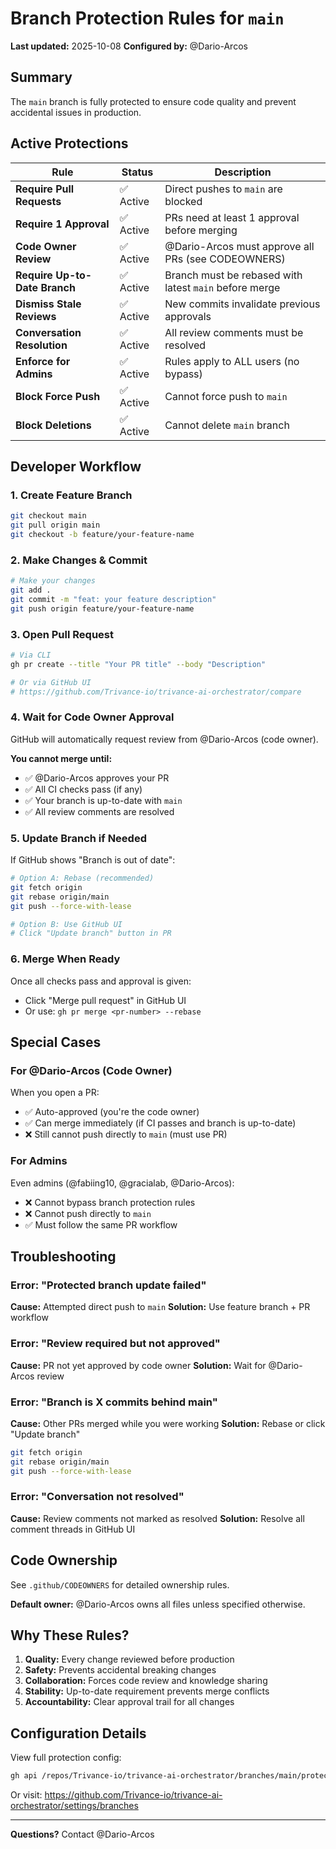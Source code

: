 # Branch Protection Rules for `main`

**Last updated:** 2025-10-08
**Configured by:** @Dario-Arcos

## Summary

The `main` branch is fully protected to ensure code quality and prevent accidental issues in production.

## Active Protections

| Rule                          | Status    | Description                                            |
| ----------------------------- | --------- | ------------------------------------------------------ |
| **Require Pull Requests**     | ✅ Active | Direct pushes to `main` are blocked                    |
| **Require 1 Approval**        | ✅ Active | PRs need at least 1 approval before merging            |
| **Code Owner Review**         | ✅ Active | @Dario-Arcos must approve all PRs (see CODEOWNERS)     |
| **Require Up-to-Date Branch** | ✅ Active | Branch must be rebased with latest `main` before merge |
| **Dismiss Stale Reviews**     | ✅ Active | New commits invalidate previous approvals              |
| **Conversation Resolution**   | ✅ Active | All review comments must be resolved                   |
| **Enforce for Admins**        | ✅ Active | Rules apply to ALL users (no bypass)                   |
| **Block Force Push**          | ✅ Active | Cannot force push to `main`                            |
| **Block Deletions**           | ✅ Active | Cannot delete `main` branch                            |

## Developer Workflow

### 1. Create Feature Branch

```bash
git checkout main
git pull origin main
git checkout -b feature/your-feature-name
```

### 2. Make Changes & Commit

```bash
# Make your changes
git add .
git commit -m "feat: your feature description"
git push origin feature/your-feature-name
```

### 3. Open Pull Request

```bash
# Via CLI
gh pr create --title "Your PR title" --body "Description"

# Or via GitHub UI
# https://github.com/Trivance-io/trivance-ai-orchestrator/compare
```

### 4. Wait for Code Owner Approval

GitHub will automatically request review from @Dario-Arcos (code owner).

**You cannot merge until:**

- ✅ @Dario-Arcos approves your PR
- ✅ All CI checks pass (if any)
- ✅ Your branch is up-to-date with `main`
- ✅ All review comments are resolved

### 5. Update Branch if Needed

If GitHub shows "Branch is out of date":

```bash
# Option A: Rebase (recommended)
git fetch origin
git rebase origin/main
git push --force-with-lease

# Option B: Use GitHub UI
# Click "Update branch" button in PR
```

### 6. Merge When Ready

Once all checks pass and approval is given:

- Click "Merge pull request" in GitHub UI
- Or use: `gh pr merge <pr-number> --rebase`

## Special Cases

### For @Dario-Arcos (Code Owner)

When you open a PR:

- ✅ Auto-approved (you're the code owner)
- ✅ Can merge immediately (if CI passes and branch is up-to-date)
- ❌ Still cannot push directly to `main` (must use PR)

### For Admins

Even admins (@fabiing10, @gracialab, @Dario-Arcos):

- ❌ Cannot bypass branch protection rules
- ❌ Cannot push directly to `main`
- ✅ Must follow the same PR workflow

## Troubleshooting

### Error: "Protected branch update failed"

**Cause:** Attempted direct push to `main`
**Solution:** Use feature branch + PR workflow

### Error: "Review required but not approved"

**Cause:** PR not yet approved by code owner
**Solution:** Wait for @Dario-Arcos review

### Error: "Branch is X commits behind main"

**Cause:** Other PRs merged while you were working
**Solution:** Rebase or click "Update branch"

```bash
git fetch origin
git rebase origin/main
git push --force-with-lease
```

### Error: "Conversation not resolved"

**Cause:** Review comments not marked as resolved
**Solution:** Resolve all comment threads in GitHub UI

## Code Ownership

See `.github/CODEOWNERS` for detailed ownership rules.

**Default owner:** @Dario-Arcos owns all files unless specified otherwise.

## Why These Rules?

1. **Quality:** Every change reviewed before production
2. **Safety:** Prevents accidental breaking changes
3. **Collaboration:** Forces code review and knowledge sharing
4. **Stability:** Up-to-date requirement prevents merge conflicts
5. **Accountability:** Clear approval trail for all changes

## Configuration Details

View full protection config:

```bash
gh api /repos/Trivance-io/trivance-ai-orchestrator/branches/main/protection | jq
```

Or visit: https://github.com/Trivance-io/trivance-ai-orchestrator/settings/branches

---

**Questions?** Contact @Dario-Arcos
